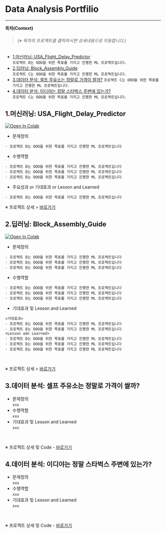 # Data Analysis Portfilio
----
**목차(Context)**
> <h6>(※ 목차의 프로젝트를 클릭하시면 상세내용으로 이동합니다.)</h6>

* [1.머신러닝: USA_Flight_Delay_Predictor](#1.머신러닝:-USA_Flight_Delay_Predictor)  
```프로젝트 D는 OOO을 위한 목표를 가지고 진행한 ML 프로젝트입니다.```
* [2.딥러닝: Block_Assembly_Guide](#2.딥러닝:-Block_Assembly_Guide)  
```프로젝트 C는 OOO을 위한 목표를 가지고 진행한 ML 프로젝트입니다.```
* [3.데이터 분석: 셀프 주유소는 정말로 가격이 쌀까?](#3.데이터-분석:-셀프-주유소는-정말로-가격이-쌀까?)
```프로젝트 C는 OOO을 위한 목표를 가지고 진행한 ML 프로젝트입니다.```
* [4.데이터 분석: 이디야는 정말 스타벅스 주변에 있는가?](#4.데이터-분석:-이디야는-정말-스타벅스-주변에-있는가?)  
```프로젝트 C는 OOO을 위한 목표를 가지고 진행한 ML 프로젝트입니다.```

## 1.머신러닝: USA_Flight_Delay_Predictor
[![Open In Colab](https://colab.research.google.com/assets/colab-badge.svg)]()
* 문제정의  
```
· 프로젝트 D는 OOO을 위한 목표를 가지고 진행한 ML 프로젝트입니다
```  
* 수행역할  
```
· 프로젝트 D는 OOO을 위한 목표를 가지고 진행한 ML 프로젝트입니다
· 프로젝트 D는 OOO을 위한 목표를 가지고 진행한 ML 프로젝트입니다
· 프로젝트 D는 OOO을 위한 목표를 가지고 진행한 ML 프로젝트입니다
```
* 주요성과 or 기대효과 or Lesson and Learned  
```
· 프로젝트 D는 OOO을 위한 목표를 가지고 진행한 ML 프로젝트입니다
```

※ 프로젝트 상세 > [바로가기](https://github.com/minjae0501/Portfolio/tree/master/%5B머신러닝%5DUSA_Flight_Delay_Predictor)  
 

## 2.딥러닝: Block_Assembly_Guide
[![Open In Colab](https://colab.research.google.com/assets/colab-badge.svg)]()
* 문제정의  
```
· 프로젝트 D는 OOO을 위한 목표를 가지고 진행한 ML 프로젝트입니다
· 프로젝트 D는 OOO을 위한 목표를 가지고 진행한 ML 프로젝트입니다
· 프로젝트 D는 OOO을 위한 목표를 가지고 진행한 ML 프로젝트입니다
```  
* 수행역할  
```
· 프로젝트 D는 OOO을 위한 목표를 가지고 진행한 ML 프로젝트입니다
· 프로젝트 D는 OOO을 위한 목표를 가지고 진행한 ML 프로젝트입니다
· 프로젝트 D는 OOO을 위한 목표를 가지고 진행한 ML 프로젝트입니다
```  
* 기대효과 및 Lesson and Learned  
```
<기대효과>
· 프로젝트 D는 OOO을 위한 목표를 가지고 진행한 ML 프로젝트입니다
· 프로젝트 D는 OOO을 위한 목표를 가지고 진행한 ML 프로젝트입니다
<Lesson adn Learned>
· 프로젝트 D는 OOO을 위한 목표를 가지고 진행한 ML 프로젝트입니다
· 프로젝트 D는 OOO을 위한 목표를 가지고 진행한 ML 프로젝트입니다
· 프로젝트 D는 OOO을 위한 목표를 가지고 진행한 ML 프로젝트입니다
```
<br>

※ 프로젝트 상세 > [바로가기](https://github.com/minjae0501/Portfolio/tree/master/%5B딥러닝%5DBlock_Assembly_Guide)  

## 3.데이터 분석: 셀프 주유소는 정말로 가격이 쌀까?
* 문제정의  
```xxx```  
* 수행역할  
```xxx```  
* 기대효과 및 Lesson and Learned  
```xxx```<br>
<br>

※ 프로젝트 상세 및 Code - [바로가기](https://github.com/minjae0501/Portfolio/tree/master/%5B데이터분석%5D/셀프%20주유소는%20정말로%20가격이%20쌀까)

## 4.데이터 분석: 이디야는 정말 스타벅스 주변에 있는가?
* 문제정의  
```xxx```  
* 수행역할  
```xxx```  
* 기대효과 및 Lesson and Learned  
```xxx```<br>
<br>

※ 프로젝트 상세 및 Code - [바로가기](https://github.com/minjae0501/Portfolio/tree/master/%5B데이터분석%5D/이디야는%20정말%20스타벅스%20주변에%20있는가)
